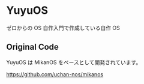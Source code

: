 # YuyuOS

ゼロからの OS 自作入門で作成している自作 OS

## Original Code

YuyuOS は MikanOS をベースとして開発されています。

https://github.com/uchan-nos/mikanos
